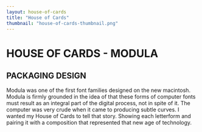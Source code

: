 ```yaml
---
layout: house-of-cards
title: "House of Cards"
thumbnail: "house-of-cards-thumbnail.png"
---
```

# HOUSE OF CARDS - MODULA

## PACKAGING DESIGN

Modula was one of the first font families designed on the new macintosh. Modula is firmly grounded in the idea of that these forms of computer fonts must result as an integral part of the digital process, not in spite of it. The computer was very crude when it came to producing subtle curves. I wanted my House of Cards to tell that story. Showing each letterform and pairing it with a composition that represented that new age of technology. 
